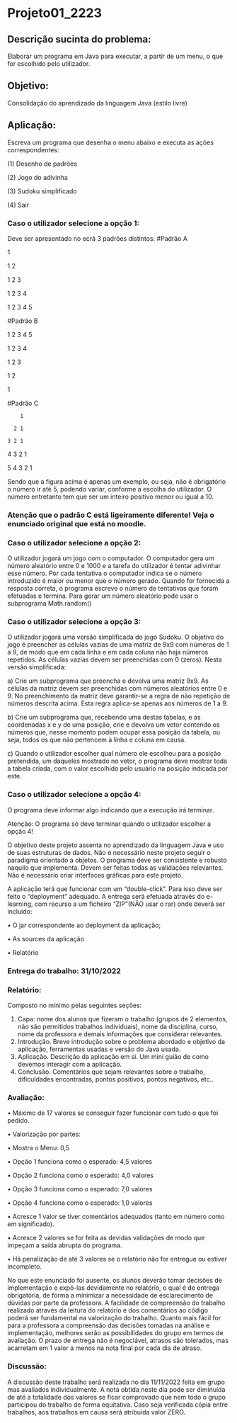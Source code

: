 # Projeto01_2223

## Descrição sucinta do problema: 
Elaborar um programa em Java para executar, a partir de um menu, o que for escolhido pelo utilizador.

## Objetivo: 
Consolidação do aprendizado da linguagem Java (estilo livre) 

## Aplicação: 
Escreva um programa que desenha o menu abaixo e executa as ações correspondentes:

(1)	Desenho de padrões

(2)	Jogo do adivinha

(3)	Sudoku simplificado

(4)	Sair

### Caso o utilizador selecione a opção 1:

Deve ser apresentado no ecrã 3 padrões distintos:
#Padrão A

1

1 2

1 2 3

1 2 3 4

1 2 3 4 5

#Padrão B

1 2 3 4 5

1 2 3 4

1 2 3

1 2

1

#Padrão C

        1

      2 1
      
    3 2 1
    
  4 3 2 1
  
5 4 3 2 1

Sendo que a figura acima é apenas um exemplo, ou seja, não é obrigatório o número ir até 5, podendo variar, conforme a escolha do utilizador. O número entretanto tem que ser um inteiro positivo menor ou igual a 10.

### Atenção que o padrão C está ligeiramente diferente! Veja o enunciado original que está no moodle.

### Caso o utilizador selecione a opção 2:

O utilizador jogará um jogo com o computador. O computador gera um número aleatório entre 0 e 1000 e a tarefa do utilizador é tentar adivinhar esse número. Por cada tentativa o computador indica se o número introduzido é maior ou menor que o número gerado. Quando for fornecida a resposta correta, o programa escreve o número de tentativas que foram efetuadas e termina. Para gerar um número aleatório pode usar o subprograma Math.random()

### Caso o utilizador selecione a opção 3:

O utilizador jogará uma versão simplificada do jogo Sudoku. O objetivo do jogo é preencher as células vazias de uma matriz de 9x9 com números de 1 a 9, de modo que em cada linha e em cada coluna não haja números repetidos. As células vazias devem ser preenchidas com 0 (zeros).
Nesta versão simplificada:

a)	Crie um subprograma que preencha e devolva uma matriz 9x9. As células da matriz devem ser preenchidas com números aleatórios entre 0 e 9. No preenchimento da matriz deve garantir-se a regra de não repetição de números descrita acima. Esta regra aplica-se apenas aos números de 1 a 9.

b)	Crie um subprograma que, recebendo uma destas tabelas, e as coordenadas x e y de uma posição, crie e devolva um vetor contendo os números que, nesse momento podem ocupar essa posição da tabela, ou seja, todos os que não pertencem à linha e coluna em causa.

c)	Quando o utilizador escolher qual número ele escolheu para a posição pretendida, um daqueles mostrado no vetor, o programa deve mostrar toda a tabela criada, com o valor escolhido pelo usuário na posição indicada por este.

### Caso o utilizador selecione a opção 4:

O programa deve informar algo indicando que a execução irá terminar.

Atenção: O programa só deve terminar quando o utilizador escolher a opção 4!

O objetivo deste projeto assenta no aprendizado da linguagem Java e uso de suas estruturas de dados. Não é necessário neste projeto seguir o paradigma orientado a objetos. O programa deve ser consistente e robusto naquilo que implementa. Devem ser feitas todas as validações relevantes. Não é necessário criar interfaces gráficas para este projeto. 

A aplicação terá que funcionar com um “double-click”. Para isso deve ser feito o “deployment” adequado. A entrega será efetuada através do e-learning, com recurso a um ficheiro “ZIP”(NÃO usar o rar) onde deverá ser incluído: 

• O jar correspondente ao deployment da aplicação; 

• As sources da aplicação 

• Relatório

### Entrega do trabalho: 31/10/2022

### Relatório:

Composto no mínimo pelas seguintes seções:
1.	Capa: nome dos alunos que fizeram o trabalho (grupos de 2 elementos, não são permitidos trabalhos individuais), nome da disciplina, curso, nome da professora e demais informações que considerar relevantes.
2.	Introdução. Breve introdução sobre o problema abordado e objetivo da aplicação, ferramentas usadas e versão do Java usada.
3.	Aplicação. Descrição da aplicação em si.  Um mini guião de como devemos interagir com a aplicação.
4.	Conclusão. Comentários que sejam relevantes sobre o trabalho, dificuldades encontradas, pontos positivos, pontos negativos, etc..

### Avaliação:

•	Máximo de 17 valores se conseguir fazer funcionar com tudo o que foi pedido.

•	Valorização por partes:

•	Mostra o Menu: 0,5

•	Opção 1 funciona como o esperado: 4,5 valores

•	Opção 2 funciona como o esperado: 4,0 valores

•	Opção 3 funciona como o esperado: 7,0 valores

•	Opção 4 funciona como o esperado: 1,0 valores

•	Acresce 1 valor se tiver comentários adequados (tanto em número como em significado).

•	Acresce 2 valores se for feita as devidas validações de modo que impeçam a saída abrupta do programa.

•	Há penalização de até 3 valores se o relatório não for entregue ou estiver incompleto.

No que este enunciado foi ausente, os alunos deverão tomar decisões de implementação e expô-las devidamente no relatório, o qual é de entrega obrigatória, de forma a minimizar a necessidade de esclarecimento de dúvidas por parte da professora.
A facilidade de compreensão do trabalho realizado através da leitura do relatório e dos comentários ao código poderá ser fundamental na valorização do trabalho. Quanto mais fácil for para a professora a compreensão das decisões tomadas na análise e implementação, melhores serão as possibilidades do grupo em termos de avaliação.
O prazo de entrega não é negociável, atrasos são tolerados, mas acarretam em 1 valor a menos na nota final por cada dia de atraso.

### Discussão:

A discussão deste trabalho será realizada no dia 11/11/2022 feita em grupo mas avaliados individualmente. A nota obtida neste dia pode ser diminuída de até a totalidade dos valores se ficar comprovado que nem todo o grupo participou do trabalho de forma equitativa.
Caso seja verificada cópia entre trabalhos, aos trabalhos em causa será atribuída valor ZERO.
